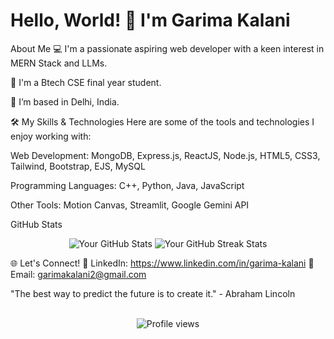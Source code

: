 
<!--
**g-kalani/g-kalani** is a ✨ _special_ ✨ repository because its `README.md` (this file) appears on your GitHub profile.

Here are some ideas to get you started:

- 🔭 I’m currently working on ...
- 🌱 I’m currently learning ...
- 👯 I’m looking to collaborate on ...
- 🤔 I’m looking for help with ...
- 💬 Ask me about ...
- 📫 How to reach me: ...
- 😄 Pronouns: ...
- ⚡ Fun fact: ...
-->

<h1>Hello, World! 👋 I'm Garima Kalani</h1>
</div>

About Me
💻 I'm a passionate aspiring web developer with a keen interest in MERN Stack and LLMs.

🌱 I'm a Btech CSE final year student.

📍 I’m based in Delhi, India.

🛠️ My Skills & Technologies
Here are some of the tools and technologies I enjoy working with:

Web Development: MongoDB, Express.js, ReactJS, Node.js, HTML5, CSS3, Tailwind, Bootstrap, EJS, MySQL

Programming Languages: C++, Python, Java, JavaScript

Other Tools: Motion Canvas, Streamlit, Google Gemini API

GitHub Stats
<div align="center">
<img src="https://github-readme-stats.vercel.app/api?username=g-kalani&show_icons=true&theme=radical" alt="Your GitHub Stats" />
<img src="https://www.google.com/search?q=https://github-readme-streak-stats.herokuapp.com/%3Fuser%3Dg-kalani&theme=radical" alt="Your GitHub Streak Stats" />
</div>

🌐 Let's Connect!
🔗 LinkedIn: https://www.linkedin.com/in/garima-kalani
📧 Email: garimakalani2@gmail.com

"The best way to predict the future is to create it." - Abraham Lincoln

<br>
<div align="center">
<img src="https://komarev.com/ghpvc/?username=g-kalani&style=for-the-badge&color=blue" alt="Profile views">
</div>
